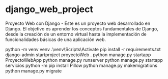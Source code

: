 # django_web_project
Proyecto Web con Django - Este es un proyecto web desarrollado en Django. El objetivo es aprender los conceptos fundamentales de Django, desde la creación de un entorno virtual hasta la implementación de funcionalidades básicas de una aplicación web.

python -m venv venv
.\\venv\\Scripts\\Activate
pip install -r requirements.txt
django-admin startproject proyectoWeb .
python manage.py startapp ProyectoWebApp
python manage.py runserver
python manage.py startapp servicios
python -m pip install Pillow
python manage.py makemigrations
python manage.py migrate

